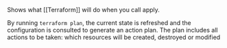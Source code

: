 Shows what [[Terraform]] will do when you call apply.

By running `terraform plan`, the current state is refreshed and the configuration is consulted to generate an action plan. The plan includes all actions to be taken: which resources will be created, destroyed or modified